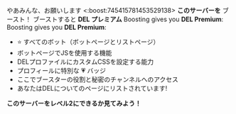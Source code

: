 やあみんな、お願いします <:boost:745415781453529138> **このサーバーを** ブースト！ ブーストすると **DEL プレミアム**
Boosting gives you **DEL Premium**:
Boosting gives you **DEL Premium**:

- :star: すべてのボット（ボットページとリストページ）
- ボットページでJSを使用する機能
- DELプロファイルにカスタムCSSを設定する能力
- プロフィールに特別な 💗 バッジ
- ここでブースターの役割と秘密のチャンネルへのアクセス
- あなたはDELについてのページにリストされています!

**このサーバーをレベル2にできるか見てみよう！**
